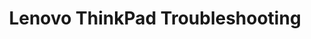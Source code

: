 ---
lang: fr
layout: doc
redirect_from:
- /fr/doc/Lenovo450Tinkering/
- /fr/doc/Thinkpad_X201/
- /fr/doc/lenovo450-tinkering/
- /fr/doc/thinkpad-troubleshooting/
- /fr/doc/thinkpad_x201/
- /fr/wiki/Lenovo450Tinkering/
- /fr/wiki/Thinkpad_X201/
redirect_to: https://github.com/Qubes-Community/Contents/blob/master/docs/troubleshooting/thinkpad-troubleshooting.md
ref: 95
title: Lenovo ThinkPad Troubleshooting
---